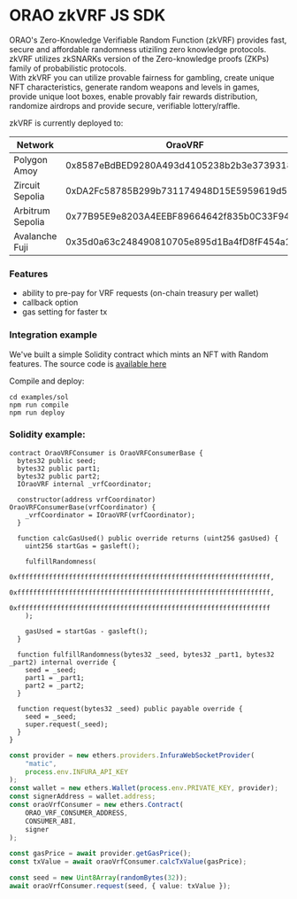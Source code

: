 # ORAO zkVRF JS SDK

<p>
ORAO's Zero-Knowledge Verifiable Random Function (zkVRF) provides fast, secure and affordable randomness utiziling zero knowledge protocols.
  zkVRF utilizes zkSNARKs version of the Zero-knowledge proofs (ZKPs) family of probabilistic protocols.<br />
With zkVRF you can utilize provable fairness for gambling, create unique NFT characteristics, generate random weapons and levels in games, provide unique loot boxes, enable provably fair rewards distribution, randomize airdrops and provide secure, verifiable lottery/raffle.
</p>
<p align="center">
  <a href="https://www.npmjs.com/package/@orao-network/zkvrf><img src="https://img.shields.io/npm/v/%40orao-network%2Fszkvrf?logo=npm&color=377CC0" /></a>
</p>

zkVRF is currently deployed to:

| Network          | OraoVRF                                    |
|------------------|--------------------------------------------|
| Polygon Amoy     | 0x8587eBdBED9280A493d4105238b2b3e373931816 |    
| Zircuit Sepolia  | 0xDA2Fc58785B299b731174948D15E5959619d56d2 |
| Arbitrum Sepolia | 0x77B95E9e8203A4EEBF89664642f835b0C33F9416 |
| Avalanche Fuji   | 0x35d0a63c248490810705e895d1Ba4fD8fF454a19 |



### Features
- ability to pre-pay for VRF requests (on-chain treasury per wallet)
- callback option
- gas setting for faster tx

### Integration example
We've built a simple Solidity contract which mints an NFT with Random features.
The source code is [available here](https://github.com/orao-network/zkvrf-evm/tree/master/sdk/examples/sol)

Compile and deploy:
```
cd examples/sol
npm run compile
npm run deploy
```


### Solidity example:
```solidity
contract OraoVRFConsumer is OraoVRFConsumerBase {
  bytes32 public seed;
  bytes32 public part1;
  bytes32 public part2;
  IOraoVRF internal _vrfCoordinator;

  constructor(address vrfCoordinator) OraoVRFConsumerBase(vrfCoordinator) {
    _vrfCoordinator = IOraoVRF(vrfCoordinator);
  }
    
  function calcGasUsed() public override returns (uint256 gasUsed) {
    uint256 startGas = gasleft();

    fulfillRandomness(
      0xffffffffffffffffffffffffffffffffffffffffffffffffffffffffffffffff,
      0xffffffffffffffffffffffffffffffffffffffffffffffffffffffffffffffff,
      0xffffffffffffffffffffffffffffffffffffffffffffffffffffffffffffffff
    );

    gasUsed = startGas - gasleft();
  }
    
  function fulfillRandomness(bytes32 _seed, bytes32 _part1, bytes32 _part2) internal override {
    seed = _seed;
    part1 = _part1;
    part2 = _part2;
  }

  function request(bytes32 _seed) public payable override {
    seed = _seed;
    super.request(_seed);
  }
}
```

```typescript
const provider = new ethers.providers.InfuraWebSocketProvider(
    "matic",
    process.env.INFURA_API_KEY
);
const wallet = new ethers.Wallet(process.env.PRIVATE_KEY, provider);
const signerAddress = wallet.address;
const oraoVrfConsumer = new ethers.Contract(
    ORAO_VRF_CONSUMER_ADDRESS,
    CONSUMER_ABI,
    signer
);

const gasPrice = await provider.getGasPrice();
const txValue = await oraoVrfConsumer.calcTxValue(gasPrice);

const seed = new Uint8Array(randomBytes(32));
await oraoVrfConsumer.request(seed, { value: txValue });
```
